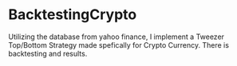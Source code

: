 # BacktestingCrypto
Utilizing the database from yahoo finance, I implement a Tweezer Top/Bottom Strategy made spefically for Crypto Currency. There is backtesting and results.
